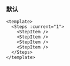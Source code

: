 ### 默认

<!--start-code-->

```vue
<template>
  <Steps :current="1">
    <StepItem />
    <StepItem />
    <StepItem />
    <StepItem />
  </Steps>
</template>
```

<!--end-code-->
